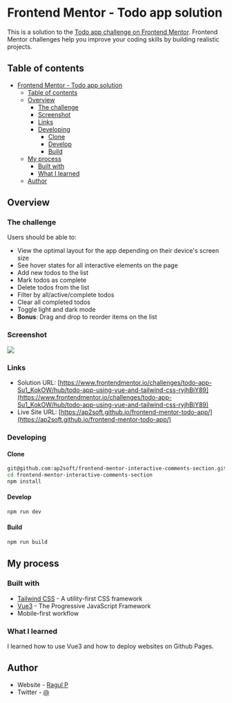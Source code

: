 # Frontend Mentor - Todo app solution

This is a solution to the [Todo app challenge on Frontend Mentor](https://www.frontendmentor.io/challenges/todo-app-Su1_KokOW). Frontend Mentor challenges help you improve your coding skills by building realistic projects.

## Table of contents

- [Frontend Mentor - Todo app solution](#frontend-mentor---todo-app-solution)
  - [Table of contents](#table-of-contents)
  - [Overview](#overview)
    - [The challenge](#the-challenge)
    - [Screenshot](#screenshot)
    - [Links](#links)
    - [Developing](#developing)
      - [Clone](#clone)
      - [Develop](#develop)
      - [Build](#build)
  - [My process](#my-process)
    - [Built with](#built-with)
    - [What I learned](#what-i-learned)
  - [Author](#author)

## Overview

### The challenge

Users should be able to:

- View the optimal layout for the app depending on their device's screen size
- See hover states for all interactive elements on the page
- Add new todos to the list
- Mark todos as complete
- Delete todos from the list
- Filter by all/active/complete todos
- Clear all completed todos
- Toggle light and dark mode
- **Bonus**: Drag and drop to reorder items on the list

### Screenshot

![](./screenshot.png)

### Links

- Solution URL: [https://www.frontendmentor.io/challenges/todo-app-Su1_KokOW/hub/todo-app-using-vue-and-tailwind-css-ryjhBiY89](https://www.frontendmentor.io/challenges/todo-app-Su1_KokOW/hub/todo-app-using-vue-and-tailwind-css-ryjhBiY89)
- Live Site URL: [https://ap2soft.github.io/frontend-mentor-todo-app/](https://ap2soft.github.io/frontend-mentor-todo-app/)

### Developing

#### Clone

```bash
git@github.com:ap2soft/frontend-mentor-interactive-comments-section.git
cd frontend-mentor-interactive-comments-section
npm install
```

#### Develop

```bash
npm run dev
```

#### Build

```bash
npm run build
```

## My process

### Built with

- [Tailwind CSS](https://tailwindcss.com) - A utility-first CSS framework
- [Vue3](https://vuejs.org/) - The Progressive JavaScript Framework
- Mobile-first workflow

### What I learned

I learned how to use Vue3 and how to deploy websites on Github Pages.

## Author

- Website - [Ragul P]()
- Twitter - [@]()
